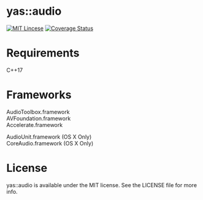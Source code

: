 yas::audio
==============
[![MIT Lincese](http://img.shields.io/badge/license-MIT-blue.svg?style=flat)](LICENSE)
[![Coverage Status](https://coveralls.io/repos/objective-audio/audio_engine/badge.svg?branch=master)](https://coveralls.io/r/objective-audio/audio_engine?branch=master)

Requirements
==============
C++17

Frameworks
==============
AudioToolbox.framework  
AVFoundation.framework  
Accelerate.framework  

AudioUnit.framework (OS X Only)  
CoreAudio.framework (OS X Only)  

License
==============
yas::audio is available under the MIT license. See the LICENSE file for more info.
